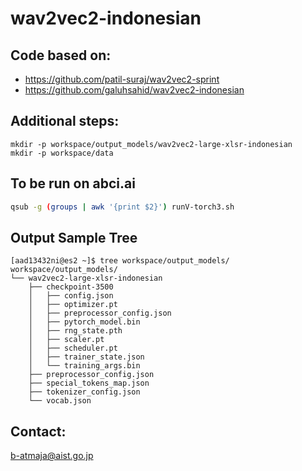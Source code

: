 # wav2vec2-indonesian

## Code based on:  
- https://github.com/patil-suraj/wav2vec2-sprint
- https://github.com/galuhsahid/wav2vec2-indonesian

## Additional steps:  
~~~
mkdir -p workspace/output_models/wav2vec2-large-xlsr-indonesian
mkdir -p workspace/data
~~~

## To be run on abci.ai
```bash
qsub -g (groups | awk '{print $2}') runV-torch3.sh
```

## Output Sample Tree
~~~
[aad13432ni@es2 ~]$ tree workspace/output_models/
workspace/output_models/
└── wav2vec2-large-xlsr-indonesian
    ├── checkpoint-3500
    │   ├── config.json
    │   ├── optimizer.pt
    │   ├── preprocessor_config.json
    │   ├── pytorch_model.bin
    │   ├── rng_state.pth
    │   ├── scaler.pt
    │   ├── scheduler.pt
    │   ├── trainer_state.json
    │   └── training_args.bin
    ├── preprocessor_config.json
    ├── special_tokens_map.json
    ├── tokenizer_config.json
    └── vocab.json
~~~

## Contact:  
b-atmaja@aist.go.jp 

<!--[HuggingFace model](https://huggingface.co/Bagus/wav2vec2-large-xlsr-bahasa-indonesia)-->
